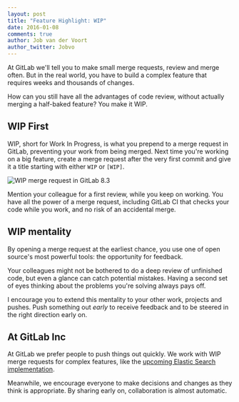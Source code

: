 ```yaml
---
layout: post
title: "Feature Highlight: WIP"
date: 2016-01-08
comments: true
author: Job van der Voort
author_twitter: Jobvo
---
```


At GitLab we'll tell you to make small merge requests, review and merge
often. But in the real world, you have to build a complex feature that
requires weeks and thousands of changes.

How can you still have all the advantages of code review, without actually
merging a half-baked feature? You make it WIP.

<!-- more -->

## WIP First

WIP, short for Work In Progress, is what you prepend to a merge request in
GitLab, preventing your work from being merged.
Next time you're working on a big feature, create a merge request after the
very first commit and give it a title starting with either `WIP` or `[WIP]`.

![WIP merge request in GitLab 8.3](/images/8_3/wip.png)

Mention your colleague for a first review, while you keep on working.
You have all the power of a merge request, including GitLab CI that checks your code
while you work, and no risk of an accidental merge.

## WIP mentality

By opening a merge request at the earliest chance, you use one of
open source's most powerful tools: the opportunity for feedback.

Your colleagues might not be bothered to do a deep review of unfinished code,
but even a glance can catch potential mistakes. Having a second set of eyes
thinking about the problems you're solving always pays off.

I encourage you to extend this mentality to your other work,
projects and pushes. Push something out *early* to receive feedback and
to be steered in the right direction early on.

## At GitLab Inc

At GitLab we prefer people to push things out quickly. We work with WIP merge
requests for complex features, like the [upcoming Elastic Search implementation](https://gitlab.com/gitlab-org/gitlab-ee/merge_requests/109).

Meanwhile, we encourage everyone to make decisions and changes as they think
is appropriate. By sharing early on, collaboration is almost automatic.

